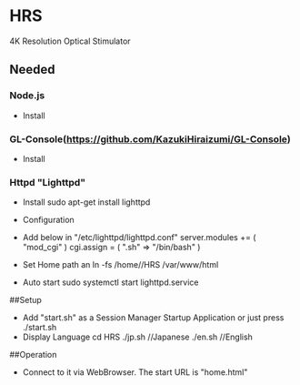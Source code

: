 # HRS
4K Resolution Optical Stimulator

## Needed
### Node.js
- Install

### GL-Console(https://github.com/KazukiHiraizumi/GL-Console)
- Install

### Httpd "Lighttpd"
- Install
 sudo apt-get install lighttpd
- Configuration
 - Add below in "/etc/lighttpd/lighttpd.conf"
  server.modules += (
	 "mod_cgi"
  )
  cgi.assign = ( ".sh"  => "/bin/bash" )
 - Set Home path an
  ln -fs /home/<your accont>/HRS /var/www/html

- Auto start
 sudo systemctl start lighttpd.service


##Setup
- Add "start.sh" as a Session Manager Startup Application
    or just press ./start.sh
- Display Language
  cd HRS
  ./jp.sh  //Japanese
  ./en.sh  //English

##Operation
- Connect to it via WebBrowser. The start URL is "home.html"
